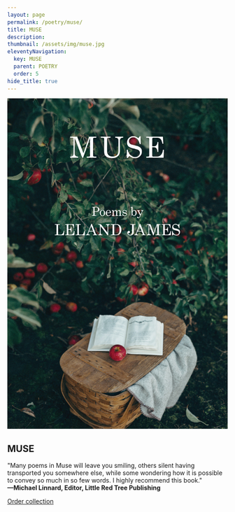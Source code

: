 ```yaml
---
layout: page
permalink: /poetry/muse/
title: MUSE
description: 
thumbnail: /assets/img/muse.jpg
eleventyNavigation:
  key: MUSE
  parent: POETRY
  order: 5
hide_title: true
---
```


<div class="container">
  <div class="image-container">
    <img src="/assets/img/muse.jpg" alt="Muse cover">
  </div>
  <div class="text-container">
    <h2>MUSE</h2>
    <p>"Many poems in Muse will leave you smiling, others silent having transported you somewhere else, while some wondering how it is possible to convey so much in so few words. I highly recommend this book." <br>
    <strong>—Michael Linnard, Editor, Little Red Tree Publishing</strong></p>
    <p><a href="https://www.amazon.com/Muse-Leland-James/dp/194922919X">Order collection</a></p>
  </div>
</div>
